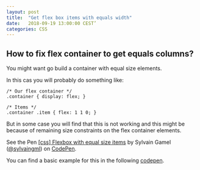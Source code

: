 ```yaml
---
layout: post
title:  "Get flex box items with equals width"
date:   2018-09-19 13:00:00 CEST’
categories: CSS
---
```


## How to fix flex container to get equals columns?

You might want go build a container with equal size elements.

In this cas you will probably do something like:

	/* Our flex container */
	.container { display: flex; }
	
	/* Items */
	.container .item { flex: 1 1 0; }

But in some case you will find that this is not working
and this might be because of remaining size constraints
on the flex container elements. 

<html>
<p data-height="265" data-theme-id="dark" data-slug-hash="xayKqO" data-default-tab="css,result" data-user="sylvaingml" data-pen-title="[css] Flexbox with equal size items" class="codepen">See the Pen <a href="https://codepen.io/sylvaingml/pen/xayKqO/">[css] Flexbox with equal size items</a> by Sylvain Gamel (<a href="https://codepen.io/sylvaingml">@sylvaingml</a>) on <a href="https://codepen.io">CodePen</a>.</p>
<script async src="https://static.codepen.io/assets/embed/ei.js"></script>
</html>


You can find a basic example for this in the following
[codepen](https://codepen.io/sylvaingml/details/zEbzzY).


